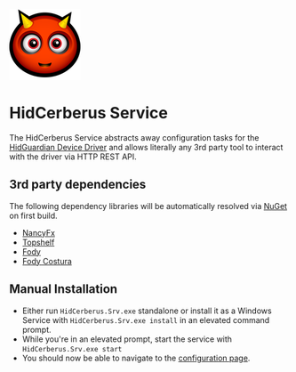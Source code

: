 ![](https://github.com/ViGEm/HidCerberus/raw/master/HidCerberus/devil.png)

# HidCerberus Service
The HidCerberus Service abstracts away configuration tasks for the [HidGuardian Device Driver](../HidGuardian) and allows literally any 3rd party tool to interact with the driver via HTTP REST API.

## 3rd party dependencies
The following dependency libraries will be automatically resolved via [NuGet](http://www.nuget.org/) on first build.
 * [NancyFx](http://nancyfx.org/)
 * [Topshelf](http://topshelf-project.com/)
 * [Fody](https://github.com/Fody/Fody)
 * [Fody Costura](https://github.com/Fody/Costura)

## Manual Installation
 * Either run `HidCerberus.Srv.exe` standalone or install it as a Windows Service with `HidCerberus.Srv.exe install` in an elevated command prompt.
 * While you're in an elevated prompt, start the service with `HidCerberus.Srv.exe start`
 * You should now be able to navigate to the [configuration page](http://localhost:26762/).
